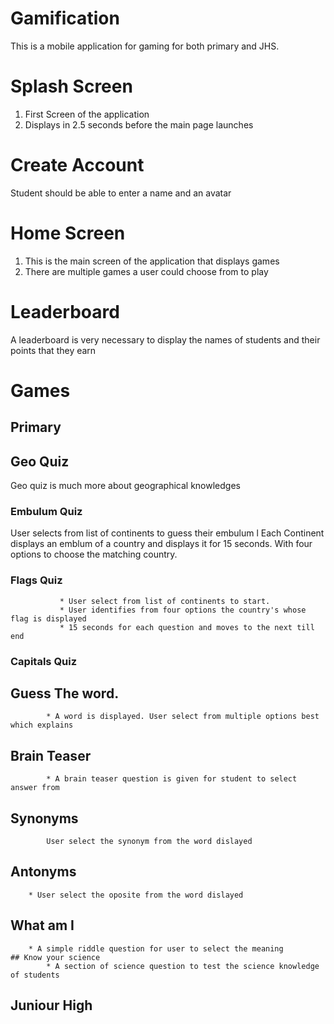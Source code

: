 # Gamification 
This is a mobile application for gaming for both primary and JHS. 

# Splash Screen
1. First Screen of the application
2. Displays in 2.5 seconds before the main page launches

# Create Account
Student should be able to enter a name and an avatar 

# Home Screen
1. This is the main screen of the application that displays games
2. There are multiple games a user could choose from to play

# Leaderboard
A leaderboard is very necessary to display the names of students and their points that they earn

# Games
## Primary
## Geo Quiz
Geo quiz is much more about geographical knowledges
### Embulum Quiz
   User selects from list of continents to guess their embulum
			l Each Continent displays an emblum of a country and displays it for 15 
			    seconds. With four options to choose the matching country.
### Flags Quiz
			   * User select from list of continents to start.
			   * User identifies from four options the country's whose flag is displayed
			   * 15 seconds for each question and moves to the next till end
### Capitals Quiz
## Guess The word.
			* A word is displayed. User select from multiple options best which explains
## Brain Teaser
			* A brain teaser question is given for student to select answer from
## Synonyms
			User select the synonym from the word dislayed
   ## Antonyms
		* User select the oposite from the word dislayed
   ## What am I
		* A simple riddle question for user to select the meaning
	## Know your science
			* A section of science question to test the science knowledge of students
## Juniour High



